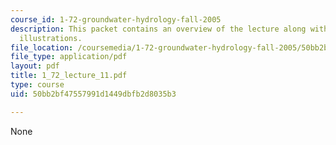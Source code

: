 ```yaml
---
course_id: 1-72-groundwater-hydrology-fall-2005
description: This packet contains an overview of the lecture along with diagrams and
  illustrations.
file_location: /coursemedia/1-72-groundwater-hydrology-fall-2005/50bb2bf47557991d1449dbfb2d8035b3_1_72_lecture_11.pdf
file_type: application/pdf
layout: pdf
title: 1_72_lecture_11.pdf
type: course
uid: 50bb2bf47557991d1449dbfb2d8035b3

---
```

None